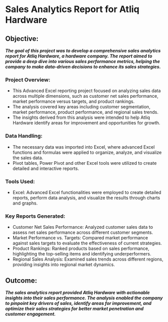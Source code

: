 # Sales Analytics Report for Atliq Hardware

## Objective:
***The goal of this project was to develop a comprehensive sales analytics report for Atliq Hardware, a hardware company. The report aimed to provide a deep dive into various sales performance metrics, helping the company to make data-driven decisions to enhance its sales strategies.***

### Project Overview:
- This Advanced Excel reporting project focused on analyzing sales data across multiple dimensions, such as customer net sales performance, market performance versus targets, and product rankings.
- The analysis covered key areas including customer segmentation, market performance, product performance, and regional sales trends.
- The insights derived from this analysis were intended to help Atliq Hardware identify areas for improvement and opportunities for growth.

### Data Handling:
- The necessary data was imported into Excel, where advanced Excel functions and formulas were applied to organize, analyze, and visualize the sales data.
- Pivot tables, Power Pivot and other Excel tools were utilized to create detailed and interactive reports.

### Tools Used:
- Excel: Advanced Excel functionalities were employed to create detailed reports, perform data analysis, and visualize the results through charts and graphs.

### Key Reports Generated:

- Customer Net Sales Performance: Analyzed customer sales data to assess net sales performance across different customer segments.
- Market Performance vs. Targets: Compared market performance against sales targets to evaluate the effectiveness of current strategies.
- Product Rankings: Ranked products based on sales performance, highlighting the top-selling items and identifying underperformers.
- Regional Sales Analysis: Examined sales trends across different regions, providing insights into regional market dynamics.

## Outcome:
***The sales analytics report provided Atliq Hardware with actionable insights into their sales performance. The analysis enabled the company to pinpoint key drivers of sales, identify areas for improvement, and optimize their sales strategies for better market penetration and customer engagement.***

